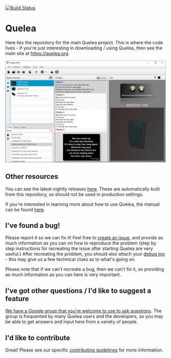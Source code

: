 [![Build Status](https://travis-ci.com/quelea-projection/Quelea.svg?branch=master)](https://travis-ci.com/quelea-projection/Quelea)

# Quelea

Here lies the repository for the main Quelea project. This is where the code lives - if you're just interesting in downloading / using Quelea, then see the main site at https://quelea.org.

![screenshot](screenshot.png)

## Other resources
You can see the latest nightly releases [here](https://quelea.org/nightly/job/Quelea/ws/Quelea/dist/standalone/). These are automatically built from this repository, so should not be used in production settings.

If you're interested in learning more about how to use Quelea, the manual can be found [here](https://quelea.org/wiki/index.php/Main_Page).

## I've found a bug!
Please report it so we can fix it! Feel free to [create an issue](https://github.com/quelea-projection/Quelea/issues), and provide as much information as you can on how to reproduce the problem (step by step instructions for recreating the issue after starting Quelea are very useful.) After recreating the problem, you should also attach your [debug log](https://quelea.org/wiki/index.php/Debug_log) - this may give us a few technical clues as to what's going on.

Please note that if we can't recreate a bug, then we can't fix it, so providing as much information as you can here is very important.

## I've got other questions / I'd like to suggest a feature
[We have a Google group that you're welcome to use to ask questions](https://groups.google.com/forum/#!forum/quelea-discuss). The group is frequented by many Quelea users and the developers, so you may be able to get answers and input here from a variety of people.

## I'd like to contribute
Great! Please see our specific [contributing guidelines](CONTRIBUTING.md) for more information.
